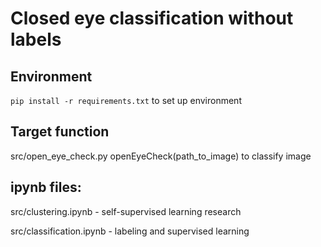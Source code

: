 # Closed eye classification without labels
## Environment
``` pip install -r requirements.txt ``` to set up environment

## Target function
src/open_eye_check.py openEyeCheck(path_to_image) to classify image

## ipynb files:
src/clustering.ipynb - self-supervised learning research

src/classification.ipynb - labeling and supervised learning
